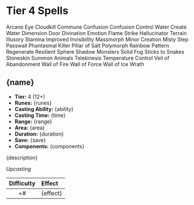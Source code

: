 # Tier 4 Spells

Arcane Eye
Cloudkill
Commune
Confusion
Confusion
Control Water
Create Water
Dimension Door
Divination
Emotion
Flame Strike
Hallucinator Terrain
Illusory Stamina
Improved Invisibility
Massmorph
Minor Creation
Misty Step
Passwall
Phantasmal Killer
Pillar of Salt
Polymorph
Rainbow Pattern
Regenerate
Resilient Sphere
Shadow Monsters
Solid Fog
Sticks to Snakes
Stoneskin
Summon Animals
Telekinesis
Temperature Control
Veil of Abandonment
Wall of Fire
Wall of Force
Wall of Ice
Wrath

## {name}
- **Tier:** 4 (12+)
- **Runes:** {runes}
- **Casting Ability:** {ability}
- **Casting Time:** {time}
- **Range:** {range}
- **Area:** {area}
- **Duration:** {duration}
- **Save:** {save}
- **Components:** {components}

{description}

*Upcasting*

| Difficulty | Effect   |
|:----------:|:---------|
| +#         | {effect} |
